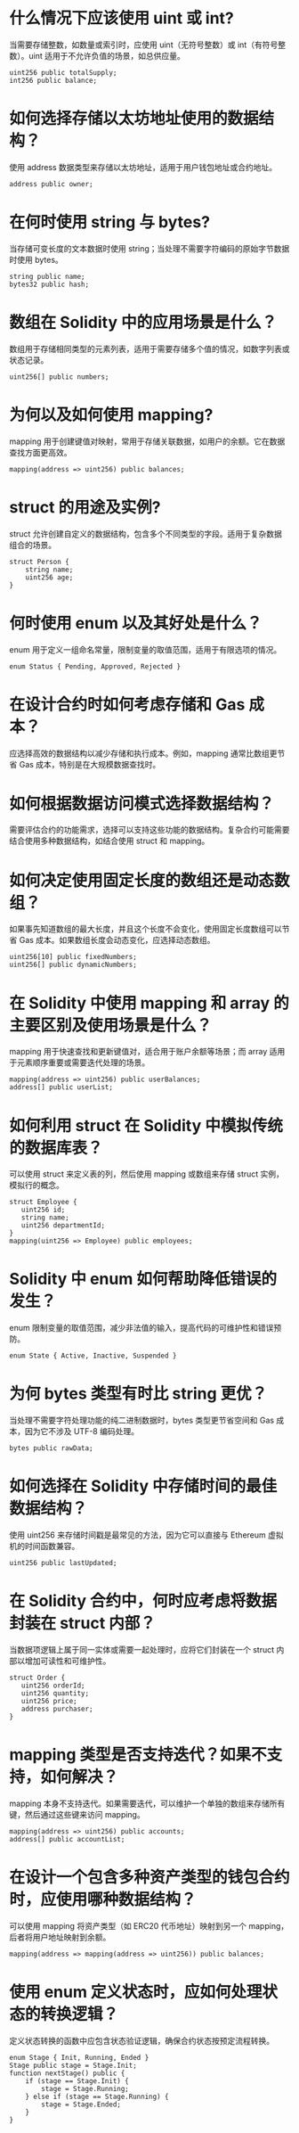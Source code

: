 # 什么情况下应该使用 uint 或 int?
当需要存储整数，如数量或索引时，应使用 uint（无符号整数）或 int（有符号整数）。uint 适用于不允许负值的场景，如总供应量。
```
uint256 public totalSupply;
int256 public balance;
```

# 如何选择存储以太坊地址使用的数据结构？
使用 address 数据类型来存储以太坊地址，适用于用户钱包地址或合约地址。
```
address public owner;
```

# 在何时使用 string 与 bytes?
当存储可变长度的文本数据时使用 string；当处理不需要字符编码的原始字节数据时使用 bytes。
```
string public name;
bytes32 public hash;
```

# 数组在 Solidity 中的应用场景是什么？
数组用于存储相同类型的元素列表，适用于需要存储多个值的情况，如数字列表或状态记录。
```
uint256[] public numbers;
```

# 为何以及如何使用 mapping?
mapping 用于创建键值对映射，常用于存储关联数据，如用户的余额。它在数据查找方面更高效。
```
mapping(address => uint256) public balances;
```

# struct 的用途及实例?
struct 允许创建自定义的数据结构，包含多个不同类型的字段。适用于复杂数据组合的场景。
```
struct Person {
    string name;
    uint256 age;
}
```

# 何时使用 enum 以及其好处是什么？
enum 用于定义一组命名常量，限制变量的取值范围，适用于有限选项的情况。
```
enum Status { Pending, Approved, Rejected }
```

# 在设计合约时如何考虑存储和 Gas 成本？
 应选择高效的数据结构以减少存储和执行成本。例如，mapping 通常比数组更节省 Gas 成本，特别是在大规模数据查找时。

 # 如何根据数据访问模式选择数据结构？
 需要评估合约的功能需求，选择可以支持这些功能的数据结构。复杂合约可能需要结合使用多种数据结构，如结合使用 struct 和 mapping。

 # 如何决定使用固定长度的数组还是动态数组？
 如果事先知道数组的最大长度，并且这个长度不会变化，使用固定长度数组可以节省 Gas 成本。如果数组长度会动态变化，应选择动态数组。
 ```
 uint256[10] public fixedNumbers;
 uint256[] public dynamicNumbers;
```

 # 在 Solidity 中使用 mapping 和 array 的主要区别及使用场景是什么？
 mapping 用于快速查找和更新键值对，适合用于账户余额等场景；而 array 适用于元素顺序重要或需要迭代处理的场景。
 ```
 mapping(address => uint256) public userBalances;
 address[] public userList;
```

 # 如何利用 struct 在 Solidity 中模拟传统的数据库表？
 可以使用 struct 来定义表的列，然后使用 mapping 或数组来存储 struct 实例，模拟行的概念。
 ```
 struct Employee {
    uint256 id;
    string name;
    uint256 departmentId;
}
mapping(uint256 => Employee) public employees;
```

# Solidity 中 enum 如何帮助降低错误的发生？
enum 限制变量的取值范围，减少非法值的输入，提高代码的可维护性和错误预防。
```
enum State { Active, Inactive, Suspended }
```

# 为何 bytes 类型有时比 string 更优？
当处理不需要字符处理功能的纯二进制数据时，bytes 类型更节省空间和 Gas 成本，因为它不涉及 UTF-8 编码处理。
```
bytes public rawData;
```

# 如何选择在 Solidity 中存储时间的最佳数据结构？
使用 uint256 来存储时间戳是最常见的方法，因为它可以直接与 Ethereum 虚拟机的时间函数兼容。
```
uint256 public lastUpdated;
```

# 在 Solidity 合约中，何时应考虑将数据封装在 struct 内部？
 当数据项逻辑上属于同一实体或需要一起处理时，应将它们封装在一个 struct 内部以增加可读性和可维护性。
 ```
 struct Order {
    uint256 orderId;
    uint256 quantity;
    uint256 price;
    address purchaser;
}
```

# mapping 类型是否支持迭代？如果不支持，如何解决？
mapping 本身不支持迭代。如果需要迭代，可以维护一个单独的数组来存储所有键，然后通过这些键来访问 mapping。
```
mapping(address => uint256) public accounts;
address[] public accountList;
```

# 在设计一个包含多种资产类型的钱包合约时，应使用哪种数据结构？
可以使用 mapping 将资产类型（如 ERC20 代币地址）映射到另一个 mapping，后者将用户地址映射到余额。
```
mapping(address => mapping(address => uint256)) public balances;
```

# 使用 enum 定义状态时，应如何处理状态的转换逻辑？
定义状态转换的函数中应包含状态验证逻辑，确保合约状态按预定流程转换。
```
enum Stage { Init, Running, Ended }
Stage public stage = Stage.Init;
function nextStage() public {
    if (stage == Stage.Init) {
        stage = Stage.Running;
    } else if (stage == Stage.Running) {
        stage = Stage.Ended;
    }
}
```




